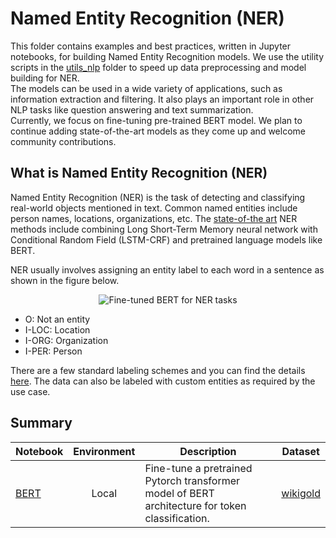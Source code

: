 # Named Entity Recognition (NER)

This folder contains examples and best practices, written in Jupyter notebooks, for building Named
Entity Recognition models. We use the
utility scripts in the [utils_nlp](../../utils_nlp) folder to speed up data preprocessing and model building for NER.  
The models can be used in a wide variety of applications, such as
information extraction and filtering. It also plays an important role in other NLP tasks like
question answering and text summarization.  
Currently, we focus on fine-tuning pre-trained BERT
model. We plan to continue adding state-of-the-art models as they come up and welcome community
contributions.

## What is Named Entity Recognition (NER)

Named Entity Recognition (NER) is the task of detecting and classifying real-world objects mentioned
in text. Common named entities include person names, locations, organizations, etc. The
[state-of-the art](https://paperswithcode.com/task/named-entity-recognition-ner) NER methods include
combining Long Short-Term Memory neural network with Conditional Random Field (LSTM-CRF) and
pretrained language models like BERT.

NER usually involves assigning an entity label to each word in a sentence as shown in the figure below.   
<p align="center">
  <img src="https://nlpbp.blob.core.windows.net/images/ner.PNG" alt=" Fine-tuned BERT for NER tasks"/>
</p>

* O:  Not an entity
* I-LOC: Location
* I-ORG: Organization
* I-PER: Person

There are a few standard labeling schemes and you can find the details
[here](http://cs229.stanford.edu/proj2005/KrishnanGanapathy-NamedEntityRecognition.pdf). The data
can also be labeled with custom entities as required by the use case.

## Summary

|Notebook|Environment|Description|Dataset|
|---|:---:|---|---|
|[BERT](ner_wikigold_transformer.ipynb)|Local| Fine-tune a pretrained Pytorch transformer model of BERT architecture for token classification.|[wikigold](https://www.aclweb.org/anthology/W09-3302)|
